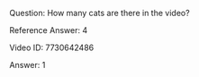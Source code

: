 Question: How many cats are there in the video?

Reference Answer: 4

Video ID: 7730642486

Answer: 1

